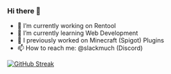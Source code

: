 ### Hi there 👋

- 🔭 I’m currently working on Rentool
- 🌱 I’m currently learning Web Development
- 💬 I previously worked on Minecraft (Spigot) Plugins
- 📫 How to reach me: @slackmuch (Discord)

[![GitHub Streak](https://streak-stats.demolab.com/?user=RefrainsClub&theme=highcontrast&hide_border=true)](https://git.io/streak-stats)
